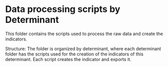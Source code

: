 # Data processing scripts by Determinant

This folder contains the scripts used to process the raw data and create the indicators. 

Structure: The folder is organized by determinant, where each determinant folder has the scripts used for the creation of the indicators of this determinant. Each script creates the indicator and exports it. 
